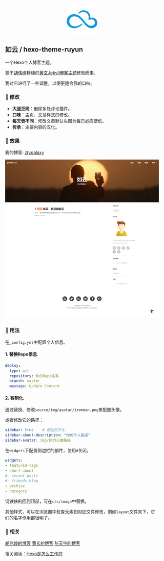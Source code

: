 <p align="center">
	<img width="100" height="100" src="source\img\logo_b.png" alt="logo">
</p>

##  如云 / hexo-theme-ruyun

一个Hexo个人博客主题。

基于[胡伟煌](http://www.huweihuang.com/)移植的[黄玄Jekyll博客主题](https://github.com/Huxpro/huxpro.github.io)修改而来。

我对它进行了一些调整，以便更适合我的口味。

### 🎨 修改

- **大道至简**：删除多处评论插件。
- **口味**：主页、文章样式的修改。
- **每天皆不同**：修改文章默认头图为每日必应壁纸。
- **传承**：主要内容的汉化。

### 🌈 效果
我的博客: [ztygalaxy](https://ztygalaxy.github.io)

![demo](demo.png)

### 🔨 用法

在`_config.yml`中配置个人信息。

#### 1. 替换Repo信息.

```yml
deploy:
  type: git
  repository: 你的Repo名称
  branch: master
  message: Update Content
```

#### 2. 客制化.

通过替换、修改`source/img/avatar/ironman.png`来配置头像。

或者修改它的路径：

```yml
sidebar: true    # 侧边栏开关.
sidebar-about-description: "你的个人描述"
sidebar-avatar: img/你的头像路径
```

在`widgets`下配置侧边栏的部件，使用`#`关闭。

```yml
widgets:
- featured-tags
- short-about
#- recent-posts
#- friends-blog
- archive
- category
```

钢铁侠的回到顶部，可在`css/image`中替换。

其他样式，可以在浏览器中检查元素到对应文件修改，例如`layout`文件夹下，它们的名字作用都很明了。

### 👦 相关

[胡伟煌的博客](http://www.huweihuang.com/)    [黄玄的博客]( http://huangxuan.me/ )    [张天宇的博客](https://ztygalaxy.github.io)

相关阅读：[Hexo是怎么工作的](http://coderunthings.com/2017/08/20/howhexoworks/)